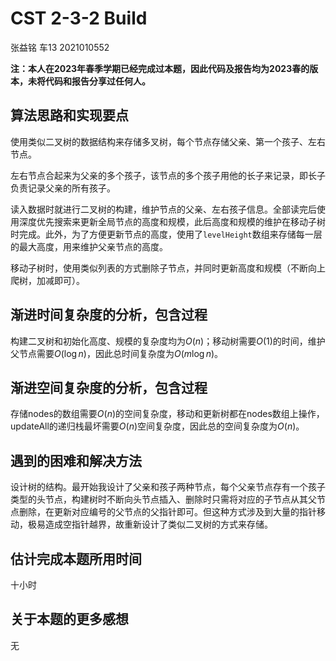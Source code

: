 # CST 2-3-2 Build

张益铭 车13 2021010552

**注：本人在2023年春季学期已经完成过本题，因此代码及报告均为2023春的版本，未将代码和报告分享过任何人。**

## 算法思路和实现要点

使用类似二叉树的数据结构来存储多叉树，每个节点存储父亲、第一个孩子、左右节点。

左右节点合起来为父亲的多个孩子，该节点的多个孩子用他的长子来记录，即长子负责记录父亲的所有孩子。

读入数据时就进行二叉树的构建，维护节点的父亲、左右孩子信息。全部读完后使用深度优先搜索来更新全局节点的高度和规模，此后高度和规模的维护在移动子树时完成。此外，为了方便更新节点的高度，使用了`levelHeight`数组来存储每一层的最大高度，用来维护父亲节点的高度。

移动子树时，使用类似列表的方式删除子节点，并同时更新高度和规模（不断向上爬树，加减即可）。

## 渐进时间复杂度的分析，包含过程

构建二叉树和初始化高度、规模的复杂度均为$O(n)$；移动树需要$O(1)$的时间，维护父节点需要$O(\log n)$，因此总时间复杂度为$O(m\log n)$。

## 渐进空间复杂度的分析，包含过程

存储nodes的数组需要$O(n)$的空间复杂度，移动和更新树都在nodes数组上操作，updateAll的递归栈最坏需要$O(n)$空间复杂度，因此总的空间复杂度为$O(n)$。

## 遇到的困难和解决方法

设计树的结构。最开始我设计了父亲和孩子两种节点，每个父亲节点存有一个孩子类型的头节点，构建树时不断向头节点插入、删除时只需将对应的子节点从其父节点删除，在更新对应编号的父节点的父指针即可。但这种方式涉及到大量的指针移动，极易造成空指针越界，故重新设计了类似二叉树的方式来存储。

## 估计完成本题所用时间

十小时

## 关于本题的更多感想

无
